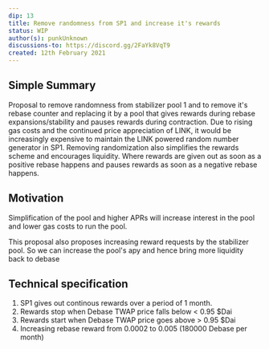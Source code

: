 ```yaml
---
dip: 13
title: Remove randomness from SP1 and increase it's rewards
status: WIP
author(s): punkUnknown
discussions-to: https://discord.gg/2FaYk8VqT9
created: 12th February 2021
---
```

## Simple Summary
Proposal to remove randomness from stabilizer pool 1 and to remove it's rebase counter and replacing it by a pool that gives rewards during rebase expansions/stability and pauses rewards during contraction. Due to rising gas costs and the continued price appreciation of LINK, it would be increasingly expensive to maintain the LINK powered random number generator in SP1. 
Removing randomization also simplifies the rewards scheme and encourages liquidity. Where rewards are given out as soon as a positive rebase happens and pauses rewards as soon as a negative rebase happens. 

## Motivation
Simplification of the pool and higher APRs will increase interest in the pool and lower gas costs to run the pool.

This proposal also proposes increasing reward requests by the stabilizer pool. So we can increase the pool's apy and hence bring more liquidity back to debase

## Technical specification

1. SP1 gives out continous rewards over a period of 1 month. 
2. Rewards stop when Debase TWAP price falls below < 0.95 $Dai
3. Rewards start when Debase TWAP price goes above > 0.95 $Dai
4. Increasing rebase reward from 0.0002 to 0.005 (180000 Debase per month)
